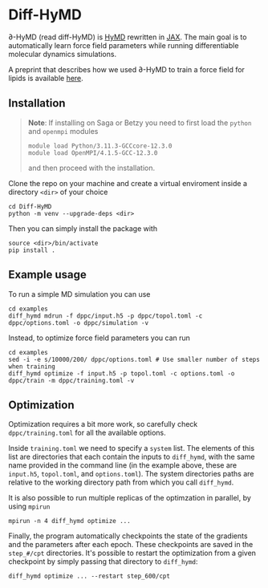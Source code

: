 # Diff-HyMD
∂-HyMD (read diff-HyMD) is [HyMD](https://github.com/Cascella-Group-UiO/HyMD) rewritten in [JAX](https://github.com/google/jax).
The main goal is to automatically learn force field parameters while running differentiable molecular dynamics simulations.

A preprint that describes how we used ∂-HyMD to train a force field for lipids is available [here](https://chemrxiv.org/engage/chemrxiv/article-details/65fea15e9138d2316118588f).

## Installation
> **Note**:
> If installing on Saga or Betzy you need to first load the `python` and `openmpi` modules
> ```terminal
> module load Python/3.11.3-GCCcore-12.3.0
> module load OpenMPI/4.1.5-GCC-12.3.0
> ```
> and then proceed with the installation.

Clone the repo on your machine and create a virtual enviroment inside a directory `<dir>` of your choice
```terminal
cd Diff-HyMD
python -m venv --upgrade-deps <dir>
```
Then you can simply install the package with
```terminal
source <dir>/bin/activate
pip install .
```
## Example usage
To run a simple MD simulation you can use
```terminal
cd examples
diff_hymd mdrun -f dppc/input.h5 -p dppc/topol.toml -c dppc/options.toml -o dppc/simulation -v
```
Instead, to optimize force field parameters you can run
```terminal
cd examples
sed -i -e s/10000/200/ dppc/options.toml # Use smaller number of steps when training
diff_hymd optimize -f input.h5 -p topol.toml -c options.toml -o dppc/train -m dppc/training.toml -v
```
## Optimization
Optimization requires a bit more work, so carefully check `dppc/training.toml` for all the available options.

Inside `training.toml` we need to specify a `system` list.
The elements of this list are directories that each contain the inputs to `diff_hymd`, with the same name provided in the command line
(in the example above, these are `input.h5`, `topol.toml`, and `options.toml`).
The system directories paths are relative to the working directory path from which you call `diff_hymd`.

It is also possible to run multiple replicas of the optimzation in parallel, by using `mpirun`
```terminal
mpirun -n 4 diff_hymd optimize ...
```
Finally, the program automatically checkpoints the state of the gradients and the parameters after each epoch.
These checkpoints are saved in the `step_#/cpt` directories.
It's possible to restart the optimization from a given checkpoint by simply passing that directory to `diff_hymd`:
```terminal
diff_hymd optimize ... --restart step_600/cpt
```
